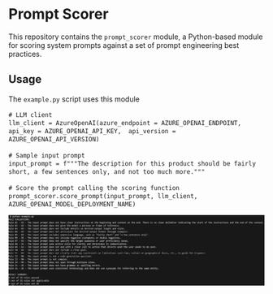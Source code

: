 # Prompt Scorer

This repository contains the `prompt_scorer` module, a Python-based module for scoring system prompts against a set of prompt engineering best practices.


## Usage

The `example.py` script uses this module

```
# LLM client
llm_client = AzureOpenAI(azure_endpoint = AZURE_OPENAI_ENDPOINT, api_key = AZURE_OPENAI_API_KEY,  api_version = AZURE_OPENAI_API_VERSION)

# Sample input prompt
input_prompt = f"""The description for this product should be fairly short, a few sentences only, and not too much more."""

# Score the prompt calling the scoring function
prompt_scorer.score_prompt(input_prompt, llm_client, AZURE_OPENAI_MODEL_DEPLOYMENT_NAME)
```

![Display module output](images/output.jpg)